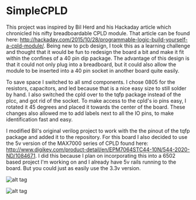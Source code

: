 # SimpleCPLD

  This project was inspired by Bil Herd and his Hackaday article which chronicled his nifty breadboardable CPLD module. That article can be found here: http://hackaday.com/2015/10/28/programmable-logic-build-yourself-a-cpld-module/. Being new to pcb design, I took this as a learning challenge and thought that it would be fun to redesign the board a bit and make it fit within the confines of a 40 pin dip package. The advantage of this design is that it could not only plug into a breadboard, but it could also allow the module to be inserted into a 40 pin socket in another board quite easily.
  
  To save space I switched to all smd components. I chose 0805 for the resistors, capacitors, and led because that is a nice easy size to still solder by hand. I also switched the cpld over to the tqfp package instead of the plcc, and got rid of the socket. To make access to the cpld's io pins easy, I rotated it 45 degrees and placed it towards the center of the board. These changes also allowed me to add labels next to all the IO pins, to make identification fast and easy.
  
  I modified Bil's original verilog project to work with the the pinout of the tqfp package and added it to the repository. For this board I also decided to use the 5v version of the MAX7000 series of CPLD found here: http://www.digikey.com/product-detail/en/EPM7064STC44-10N/544-2020-ND/1084671. I did this because I plan on incorporating this into a 6502 based project I'm working on and I already have 5v rails running to the board. But you could just as easily use the 3.3v version. 
  
  
  ![alt tag](https://lh3.googleusercontent.com/4cSn9kiJtHtRn6idT2S9v6Uzhk7YwSWuYQ7CM5dq7SJm1CiHy2zBzudmms0l5N2e9pCjrhEXWuW-3gIGMOfGDGSDfUOXfAJmw04QLd00XrxTzvM89ZXQZg4Llf2ly-JcaiN7LtYK_wnzaJWSae6h57XDh9xyfyd4PE1sLncARxJ2JHUSdjtGzewMSPOKVw05PvEdnVHkuIQpjArBIbeCUAw6NMm6awOv2MrtfbEkKltizG8dtbJh0BEXNTIYhGzjzQSc2UP7ahpwSO0aDN36X7rTs1S8i9FsdVWDRQl0kt0bTawjv68MFEJtsWl6-90tEFuG9QMbLOmLJ7fstxWd1sVCUdqRfNXxUqX2mMI-i3n3tX4ZVa61tYGSwxZjITxcvT9AJkWkwoUS9161ud-R_1wMl1wtYXboScW8XJMwgubWfoKuRdMGM3zw0e4AXXNT0BGDnRafr0S6JLOtQMwMmQXHXXNi14SEsUl8v3GfwKxu0Kq6aRDEOWH3jaR04FvGKJdRluLyXd_UsRXr7dEGAgVRKRgOdf0DdBoGA2PPCu4Q=w2172-h1628-no)
  
![alt tag](https://lh3.googleusercontent.com/_P4kPBsOov-iZh0uqOowq-6E8wJmYWlzLdlXwWP6xSrhcxX6asJTs8HUdqWx6gTRE3pSBuf9PMB5Jws0kMN20yyIlwElxKDxsN4ZDY7lfBcubbNIKjPGJqf8dzgVh4EEde42YEsAKICxy4XRjlsMCNLfhQEpYDgnsBesORgCg2-zNn_9xtq0sPB1jQBhmKF9_IHU0o0YAgm3coF6Tq_SlWN6LzUy6fE_cIiTq3MG1DW1D7SfuwqArHvWnaXAibWLeEFgTYknz1a16XYDCpB0zmLAgItEIS0Btm4pQHT9cAIesLjlD4rs-MmIq4OQRKQ79umkTGsmqYliOr-key1EiSQA33t6X9a6XG3Xa1WsAe80w7yJGtlJTfngbG15SaK-xKaVVjgiGY8Y3D3NHNcahEqBPqJO_u6HyWADLSDF-WAx-h4jT1uCdIm-qJYfz4NvQjD0c55lTX8J_yplLmuPQ_ph63co-j8enMGnUBP7u_ebaSzx2UGJvVMzK4VWOVd0SsXEhFkwIgXJyttkyxIy2xr2EdD9ER3KLJpedxgHll5R=w2172-h1628-no)
  
